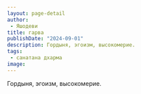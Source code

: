 ```yaml
---
layout: page-detail
author:
 - Яшодеви
title: гарва
publishDate: "2024-09-01"
description: Гордыня, эгоизм, высокомерие.
tags:
 - санатана дхарма
image: 
---
```


Гордыня, эгоизм, высокомерие.

